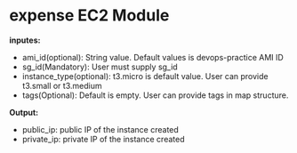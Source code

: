 # expense EC2 Module

**inputes:**
* ami_id(optional): String value. Default values is devops-practice AMI ID
* sg_id(Mandatory): User must supply sg_id
* instance_type(optional): t3.micro is default value. User can provide t3.small or t3.medium
* tags(Optional): Default is empty. User can provide tags in map structure.

**Output:**
* public_ip: public IP of the instance created
* private_ip: private IP of the instance created
